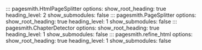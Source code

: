 ::: pagesmith.HtmlPageSplitter
    options:
      show_root_heading: true
      heading_level: 2
      show_submodules: false
::: pagesmith.PageSplitter
    options:
      show_root_heading: true
      heading_level: 1
      show_submodules: false
::: pagesmith.ChapterDetector
    options:
      show_root_heading: true
      heading_level: 1
      show_submodules: false
::: pagesmith.refine_html
    options:
      show_root_heading: true
      heading_level: 1
      show_submodules: false
